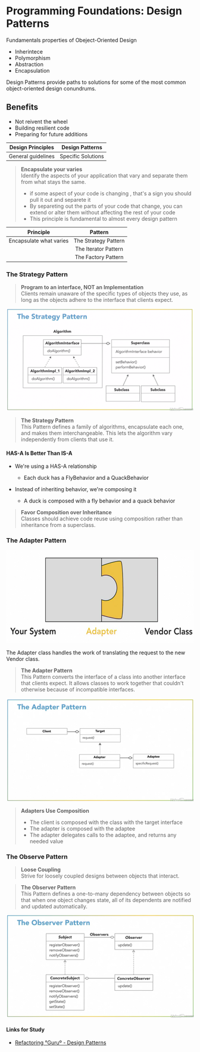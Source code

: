 # Programming Foundations: Design Patterns

Fundamentals properties of Obeject-Oriented Design

* Inherintece
* Polymorphism
* Abstraction
* Encapsulation

Design Patterns provide paths to solutions for some of the most common object-oriented design conundrums.

## Benefits

* Not reivent the wheel
* Building resilient code
* Preparing for future additions

| **Design Principles**  | **Design Patterns** |
| -------------          |:-------------:      |
| General guidelines     | Specific Solutions  |

> **Encapsulate your varies**  
> Identify the aspects of your application that vary and separate them from what stays the same.
>
> * if some aspect of your code is changing , that's a sign you should pull it out and separete it
> * By separeting out the parts of your code that change, you can extend or alter them without affecting the rest of your code
> * This principle is fundamental to almost every design pattern

| **Principle**           | **Pattern**           |
| ----------------------- | :-------------------: |
| Encapsulate what varies | The Strategy Pattern  |
|                         | The Iterator Pattern  |
|                         | The Factory Pattern   |

### The Strategy Pattern

> **Program to an interface, NOT an Implementation**  
> Clients remain unaware of the specific types of objects they use, as long as the objects adhere to the interface that clients expect.

![alt text](https://github.com/morvanabonin/design_patterns/blob/master/img/strategy_pattern.png "Strategy Pattern")

> **The Strategy Pattern**  
> This Pattern defines a family of algorithms, encapsulate each one, and makes them interchangeable.
> This lets the algorithm vary independently from clients that use it.

#### HAS-A Is Better Than IS-A

* We're using a HAS-A relationship
  * Each duck has a FlyBehavior and a QuackBehavior

* Instead of inheriting behavior, we're composing it
  * A duck is composed with a fly behavior and a quack behavior

> **Favor Composition over Inheritance**  
> Classes should achieve code reuse using composition rather than inheritance from a superclass.

### The Adapter Pattern

[<img src="https://github.com/morvanabonin/design_patterns/blob/master/img/adapter_pattern.png" height="250" width="600"/>](https://github.com/morvanabonin/design_patterns/blob/master/img/adapter_pattern.png)

The Adapter class handles the work of translating the request to the new Vendor class.

> **The Adapter Pattern**  
> This Pattern converts the interface of a class into another interface that clients expect.
> It allows classes to work together that couldn't otherwise because of incompatible interfaces. 

![alt text](https://github.com/morvanabonin/design_patterns/blob/master/img/adapter_pattern2.png "Adapter Pattern")

> **Adapters Use Composition**  
> 
> * The client is composed with the class with the target interface
> * The adapter is composed with the adaptee
> * The adapter delegates calls to the adaptee, and returns any needed value

### The Observe Pattern

> **Loose Coupling**  
> Strive for loosely coupled designs between objects that interact.

> **The Observer Pattern**  
> This Pattern defines a one-to-many dependency between objects so that when one object changes state, all of its
> dependents are notified and updated automatically.

![alt text](https://github.com/morvanabonin/design_patterns/blob/master/img/observe_pattern.png "Observe Pattern")


#### Links for Study

*  [Refactoring °Guruº - Design Patterns](https://refactoring.guru/design-patterns)